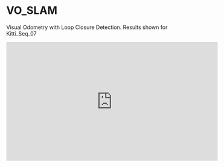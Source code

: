# VO_SLAM
Visual Odometry with Loop Closure Detection.
Results shown for Kitti_Seq_07

<iframe width="560" height="315"
src="https://drive.google.com/open?id=1_w51v4onteh5xx_1Jwbd-n2RYs4AjrPI" 
frameborder="0" 
allowfullscreen></iframe>
